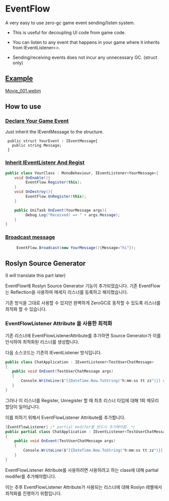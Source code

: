 # EventFlow

A very easy to use zero-gc game event sending/listen system. 

- This is useful for decoupling UI code from game code.

- You can listen to any event that happens in your game where it inherits from IEventListener<>.

- Sending/receiving events does not incur any unnecessary GC. (struct only)

 
## [Example](https://github.com/shlifedev/event-flow/tree/main/src/Assets/Example)
[Movie_001.webm](https://github.com/user-attachments/assets/19ef0dd3-7288-49fa-b3c3-87b2195be071)

 

## How to use

### [Declare Your Game Event](https://github.com/shlifedev/event-flow/tree/main/src/Assets/Example/Scripts/Messages/OnEntityDamagedMessage.cs)
Just inherit the IEventMessage to the structure.

```
 public struct YourEvent : IEventMessage{ 
   public string Message;
 }
```

### [Inherit IEventListenr<T> And Regist](https://github.com/shlifedev/event-flow/tree/main/src/Assets/Example/Scripts/HealthBarUI.cs)
```cs
public class YourClass : MonoBehaviour, IEventListener<YourMessage>{
    void OnEnable(){
         EventFlow.Register(this);
    }
    void OnDestroy(){
         EventFlow.UnRegister(this);
    }

    public UniTask OnEvent(YourMessage args){
         Debug.Log("Received! => " + args.Message);
    }
}
```


### [Broadcast message](https://github.com/shlifedev/unity-event-system/blob/main/GameEvent/Example/Scripts/GameEntity.cs)
```cs
     EventFlow.Broadcast(new YourMessage(){Message="hi"});
```  


## Roslyn Source Generator

(I will translate this part later)

 EventFlow에 Roslyn Source Generator 기능이 추가되었습니다. 기존 EventFlow는 Reflection을 사용하여 메세지 리스너를 등록하고 해지했습니다.

 기존 방식을 그대로 사용할 수 있지만 완벽하게 ZeroGC로 동작할 수 있도록 리스너를 최적화 할 수 있습니다.

### EventFlowListener Attribute 을 사용한 최적화

 기존 리스너에 EventFlowListenerAttribute를 추가하면 Source Generator가 이를 인식하여 최적화된 리스너를 생성합니다. 
 
 다음 소스코드는 기존의 IEventListener 방식입니다. 


 ```cs
 public class ChatApplication : IEventListener<TestUserChatMessage>
{
    public void OnEvent(TestUserChatMessage args)
    {
        Console.WriteLine($"[{DateTime.Now.ToString("h:mm:ss tt zz")}] chat received \t " + args.ChatMessage);
    } 
}
 ```

 그러나 이 리스너를 Register, Unregister 할 때 최초 리스너 타입에 대해 1회 메모리 할당이 일어납니다.

 이를 피하기 위해서 EventFlowListener Attribute를 추가합니다.

```cs
[EventFlowListener] /* partial modifer를 반드시 추가해야함. */
public partial class ChatApplication : IEventListener<TestUserChatMessage>
{
    public void OnEvent(TestUserChatMessage args)
    {
        Console.WriteLine($"[{DateTime.Now.ToString("h:mm:ss tt zz")}] chat received \t " + args.ChatMessage);
    } 
}
```

 EventFlowListener Attribute를 사용하려면 사용하려고 하는 class에 대해 partial modifer를 추가해야합니다. 

 이는 추후 EventFlowListener Attribute가 사용되는 리스너에 대해 Roslyn 레벨에서 최적화를 진행하기 위함입니다. 

